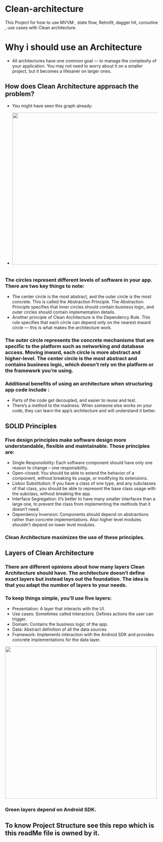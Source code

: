 # Clean-architecture
This Project for how to use  MVVM , state flow, Retrofit, dagger hit, coroutine , use cases with Clean architecture.





# Why i should use an Architecture
- All architectures have one common goal — to manage the complexity of your application. You may not need to worry about it on a smaller project, but it becomes a lifesaver on larger ones.

## How does Clean Architecture approach the problem?
- You might have seen this graph already:

- <img src="https://user-images.githubusercontent.com/62241386/180656187-7608a0d9-90a2-4736-add6-52e545e106e0.png" width="500" >&nbsp; 

### The circles represent different levels of software in your app. There are two key things to note:
- The center circle is the most abstract, and the outer circle is the most concrete. This is called the Abstraction Principle. The Abstraction Principle specifies that   inner circles should contain business logic, and outer circles should contain implementation details.
- Another principle of Clean Architecture is the Dependency Rule. This rule specifies that each circle can depend only on the nearest inward circle — this is what       makes the architecture work.

### The outer circle represents the concrete mechanisms that are specific to the platform such as networking and database access. Moving inward, each circle is more abstract and higher-level. The center circle is the most abstract and contains business logic, which doesn’t rely on the platform or the framework you’re using.

### Additional benefits of using an architecture when structuring app code include :
 - Parts of the code get decoupled, and easier to reuse and test.
 - There’s a method to the madness. When someone else works on your code, they can learn the app’s architecture and will understand it better.

## SOLID Principles
### Five design principles make software design more understandable, flexible and maintainable. Those principles are:
- Single Responsibility: Each software component should have only one reason to change – one responsibility.
- Open-closed: You should be able to extend the behavior of a component, without breaking its usage, or modifying its extensions.
- Liskov Substitution: If you have a class of one type, and any subclasses of that class, you should be able to represent the base class usage with the subclass, without breaking the app.
- Interface Segregation: It’s better to have many smaller interfaces than a large one, to prevent the class from implementing the methods that it doesn’t need.
- Dependency Inversion: Components should depend on abstractions rather than concrete implementations. Also higher level modules shouldn’t depend on lower level modules.

### Clean Architecture maximizes the use of these principles.


## Layers of Clean Architecture
###  There are different opinions about how many layers Clean Architecture should have. The architecture doesn’t define exact layers but instead lays out the foundation. The idea is that you adapt the number of layers to your needs.

### To keep things simple, you’ll use five layers:
- Presentation: A layer that interacts with the UI.
- Use cases: Sometimes called interactors. Defines actions the user can trigger.
- Domain: Contains the business logic of the app.
- Data: Abstract definition of all the data sources.
- Framework: Implements interaction with the Android SDK and provides concrete implementations for the data layer.

<img src="https://user-images.githubusercontent.com/62241386/180656189-dbea8dd8-e89d-413e-ba5a-83206c971ed5.png" width="500" >&nbsp; 

### Green layers depend on Android SDK.


## To know Project Structure see this repo which is this readMe file is owned by it. 










  

